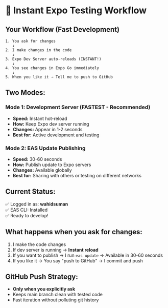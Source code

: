 # 🚀 Instant Expo Testing Workflow

## Your Workflow (Fast Development)

```
1. You ask for changes
   ↓
2. I make changes in the code
   ↓  
3. Expo Dev Server auto-reloads (INSTANT!)
   ↓
4. You see changes in Expo Go immediately
   ↓
5. When you like it → Tell me to push to GitHub
```

## Two Modes:

### Mode 1: Development Server (FASTEST - Recommended)
- **Speed:** Instant hot-reload
- **How:** Keep Expo dev server running
- **Changes:** Appear in 1-2 seconds
- **Best for:** Active development and testing

### Mode 2: EAS Update Publishing
- **Speed:** 30-60 seconds
- **How:** Publish update to Expo servers
- **Changes:** Available globally
- **Best for:** Sharing with others or testing on different networks

## Current Status:

✅ Logged in as: **wahidsuman**  
✅ EAS CLI: Installed  
✅ Ready to develop!

## What happens when you ask for changes:

1. I make the code changes
2. If dev server is running → **Instant reload**
3. If you want to publish → I run `eas update` → Available in 30-60 seconds
4. If you like it → You say "push to GitHub" → I commit and push

## GitHub Push Strategy:

- **Only when you explicitly ask**
- Keeps main branch clean with tested code
- Fast iteration without polluting git history
